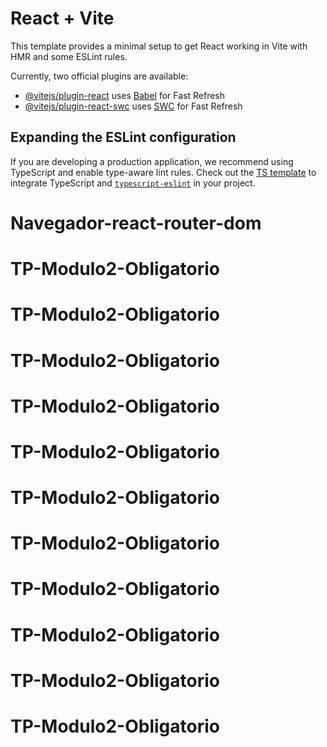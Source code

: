 # React + Vite

This template provides a minimal setup to get React working in Vite with HMR and some ESLint rules.

Currently, two official plugins are available:

- [@vitejs/plugin-react](https://github.com/vitejs/vite-plugin-react/blob/main/packages/plugin-react/README.md) uses [Babel](https://babeljs.io/) for Fast Refresh
- [@vitejs/plugin-react-swc](https://github.com/vitejs/vite-plugin-react-swc) uses [SWC](https://swc.rs/) for Fast Refresh

## Expanding the ESLint configuration

If you are developing a production application, we recommend using TypeScript and enable type-aware lint rules. Check out the [TS template](https://github.com/vitejs/vite/tree/main/packages/create-vite/template-react-ts) to integrate TypeScript and [`typescript-eslint`](https://typescript-eslint.io) in your project.
# Navegador-react-router-dom
# TP-Modulo2-Obligatorio
# TP-Modulo2-Obligatorio
# TP-Modulo2-Obligatorio
# TP-Modulo2-Obligatorio
# TP-Modulo2-Obligatorio
# TP-Modulo2-Obligatorio
# TP-Modulo2-Obligatorio
# TP-Modulo2-Obligatorio
# TP-Modulo2-Obligatorio
# TP-Modulo2-Obligatorio
# TP-Modulo2-Obligatorio
